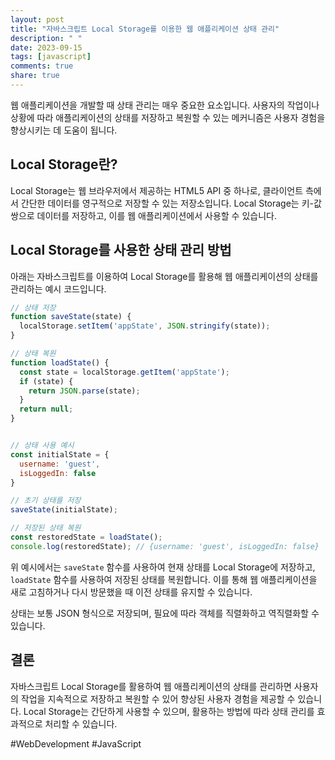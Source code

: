 ```yaml
---
layout: post
title: "자바스크립트 Local Storage를 이용한 웹 애플리케이션 상태 관리"
description: " "
date: 2023-09-15
tags: [javascript]
comments: true
share: true
---
```


웹 애플리케이션을 개발할 때 상태 관리는 매우 중요한 요소입니다. 사용자의 작업이나 상황에 따라 애플리케이션의 상태를 저장하고 복원할 수 있는 메커니즘은 사용자 경험을 향상시키는 데 도움이 됩니다. 

## Local Storage란?

Local Storage는 웹 브라우저에서 제공하는 HTML5 API 중 하나로, 클라이언트 측에서 간단한 데이터를 영구적으로 저장할 수 있는 저장소입니다. Local Storage는 키-값 쌍으로 데이터를 저장하고, 이를 웹 애플리케이션에서 사용할 수 있습니다.

## Local Storage를 사용한 상태 관리 방법

아래는 자바스크립트를 이용하여 Local Storage를 활용해 웹 애플리케이션의 상태를 관리하는 예시 코드입니다.

```javascript
// 상태 저장
function saveState(state) {
  localStorage.setItem('appState', JSON.stringify(state));
}

// 상태 복원
function loadState() {
  const state = localStorage.getItem('appState');
  if (state) {
    return JSON.parse(state);
  }
  return null;
}


// 상태 사용 예시
const initialState = {
  username: 'guest',
  isLoggedIn: false
}

// 초기 상태를 저장
saveState(initialState);

// 저장된 상태 복원
const restoredState = loadState();
console.log(restoredState); // {username: 'guest', isLoggedIn: false}
```

위 예시에서는 `saveState` 함수를 사용하여 현재 상태를 Local Storage에 저장하고, `loadState` 함수를 사용하여 저장된 상태를 복원합니다. 이를 통해 웹 애플리케이션을 새로 고침하거나 다시 방문했을 때 이전 상태를 유지할 수 있습니다.

상태는 보통 JSON 형식으로 저장되며, 필요에 따라 객체를 직렬화하고 역직렬화할 수 있습니다. 

## 결론

자바스크립트 Local Storage를 활용하여 웹 애플리케이션의 상태를 관리하면 사용자의 작업을 지속적으로 저장하고 복원할 수 있어 향상된 사용자 경험을 제공할 수 있습니다. Local Storage는 간단하게 사용할 수 있으며, 활용하는 방법에 따라 상태 관리를 효과적으로 처리할 수 있습니다.

#WebDevelopment #JavaScript